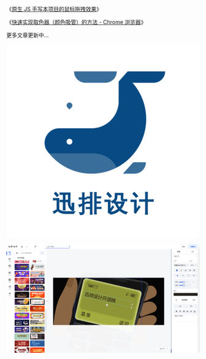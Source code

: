 《[原生 JS 手写本项目的鼠标拖拽效果](https://juejin.cn/post/7145447742515445791)》

《[快速实现取色器（颜色吸管）的方法 - Chrome 浏览器](https://juejin.cn/post/7140172562314559502)》

更多文章更新中...

![](../images/logo.png)

![](../images/2023-7-16-1689491367478.png)